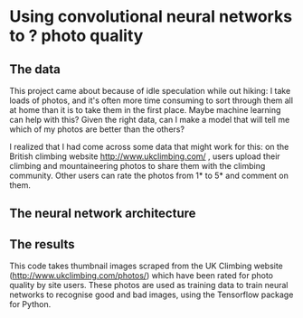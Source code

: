 # Using convolutional neural networks to ? photo quality

## The data

This project came about because of idle speculation while out hiking: I take loads of photos, and it's often more time consuming to sort through them all at home than it is to take them in the first place. Maybe machine learning can help with this? Given the right data, can I make a model that will tell me which of my photos are better than the others?

I realized that I had come across some data that might work for this: on the British climbing website http://www.ukclimbing.com/ , users upload their climbing and mountaineering photos to share them with the climbing community. Other users can rate the photos from 1\* to 5\* and comment on them.



## The neural network architecture

## The results

This code takes thumbnail images scraped from the UK Climbing website (http://www.ukclimbing.com/photos/) which have been rated for photo quality by site users. These photos are used as training data to train neural networks to recognise good and bad images, using the Tensorflow package for Python.

